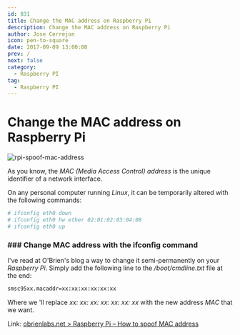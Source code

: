 ```yaml
---
id: 831
title: Change the MAC address on Raspberry Pi
description: Change the MAC address on Raspberry Pi
author: Jose Cerrejon
icon: pen-to-square
date: 2017-09-09 13:00:00
prev: /
next: false
category:
  - Raspberry PI
tag:
  - Raspberry PI
---
```


# Change the MAC address on Raspberry Pi

![rpi-spoof-mac-address](/images/2017/09/rpi-spoof-mac-address.png)

As you know, the *MAC (Media Access Control) address* is the unique identifier of a network interface. 

On any personal computer running *Linux*, it can be temporarily altered with the following commands:

```bash
# ifconfig eth0 down
# ifconfig eth0 hw ether 02:01:02:03:04:08
# ifconfig eth0 up
```
### ###  Change MAC address with the ifconfig command

I've read at O'Brien's blog a way to change it semi-permanently on your *Raspberry Pi*. Simply add the following line to the */boot/cmdline.txt* file at the end:

```bash
smsc95xx.macaddr=xx:xx:xx:xx:xx:xx
```

Where we 'll replace *xx: xx: xx: xx: xx: xx: xx* with the new address *MAC* that we want.

Link: [obrienlabs.net > Raspberry Pi – How to spoof MAC address](https://obrienlabs.net/raspberry-pi-spoof-mac-address/)
